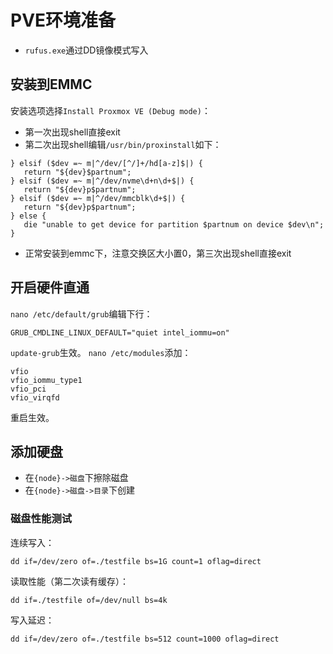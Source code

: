 # PVE环境准备
- `rufus.exe`通过DD镜像模式写入

## 安装到EMMC
安装选项选择`Install Proxmox VE (Debug mode)`：
- 第一次出现shell直接exit
- 第二次出现shell编辑`/usr/bin/proxinstall`如下：
```
} elsif ($dev =~ m|^/dev/[^/]+/hd[a-z]$|) {
   return "${dev}$partnum";
} elsif ($dev =~ m|^/dev/nvme\d+n\d+$|) {
   return "${dev}p$partnum";
} elsif ($dev =~ m|^/dev/mmcblk\d+$|) {
   return "${dev}p$partnum";
} else {
   die "unable to get device for partition $partnum on device $dev\n";
}
```
- 正常安装到emmc下，注意交换区大小置0，第三次出现shell直接exit

## 开启硬件直通
`nano /etc/default/grub`编辑下行：
```
GRUB_CMDLINE_LINUX_DEFAULT="quiet intel_iommu=on"
```
`update-grub`生效。
`nano /etc/modules`添加：
```
vfio
vfio_iommu_type1
vfio_pci
vfio_virqfd
```
重启生效。

## 添加硬盘
- 在`{node}->磁盘`下擦除磁盘
- 在`{node}->磁盘->目录`下创建

### 磁盘性能测试
连续写入：
```
dd if=/dev/zero of=./testfile bs=1G count=1 oflag=direct
```
读取性能（第二次读有缓存）：
```
dd if=./testfile of=/dev/null bs=4k
```
写入延迟：
```
dd if=/dev/zero of=./testfile bs=512 count=1000 oflag=direct
```
